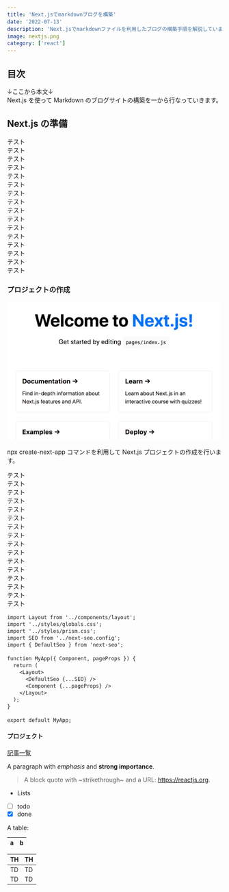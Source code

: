 ```yaml
---
title: 'Next.jsでmarkdownブログを構築'
date: '2022-07-13'
description: 'Next.jsでmarkdownファイルを利用したブログの構築手順を解説しています。'
image: nextjs.png
category: ['react']
---
```


## 目次
↓ここから本文↓  
Next.js を使って Markdown のブログサイトの構築を一から行なっていきます。

## Next.js の準備

テスト  
テスト  
テスト  
テスト  
テスト  
テスト  
テスト  
テスト  
テスト  
テスト  
テスト  
テスト  
テスト  
テスト  
テスト  
テスト  

### プロジェクトの作成
[<img src="../public/nextjs-welcome.png" alt="Next.jsのWelcomeページ" width="500" />](/)

npx create-next-app コマンドを利用して Next.js プロジェクトの作成を行います。

テスト  
テスト  
テスト  
テスト  
テスト  
テスト  
テスト  
テスト  
テスト  
テスト  
テスト  
テスト  
テスト  
テスト  
テスト  
テスト  

```js[class="line-numbers"]
import Layout from '../components/layout';
import '../styles/globals.css';
import '../styles/prism.css';
import SEO from '../next-seo.config';
import { DefaultSeo } from 'next-seo';

function MyApp({ Component, pageProps }) {
  return (
    <Layout>
      <DefaultSeo {...SEO} />
      <Component {...pageProps} />
    </Layout>
  );
}

export default MyApp;
```

#### プロジェクト

[記事一覧](/)

A paragraph with *emphasis* and **strong importance**.

> A block quote with ~strikethrough~ and a URL: https://reactjs.org.

* Lists
* [ ] todo
* [x] done

A table:

| a | b |
| - | - |

|  TH  |  TH  |
| ---- | ---- |
|  TD  |  TD  |
|  TD  |  TD  |